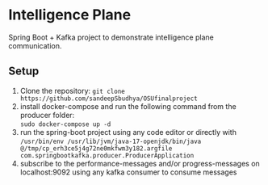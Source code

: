 # Intelligence Plane

Spring Boot + Kafka project to demonstrate intelligence plane communication.

## Setup

 1. Clone the repository: `git clone https://github.com/sandeepSbudhya/OSUfinalproject`
 2. install docker-compose and run the following command from the producer folder: <br/>`sudo docker-compose up -d`
 3. run the spring-boot project using any code editor or directly with <br/>`/usr/bin/env /usr/lib/jvm/java-17-openjdk/bin/java @/tmp/cp_erh3ce5j4g72ne0mkfwm3y182.argfile com.springbootkafka.producer.ProducerApplication`
 4. subscribe to the performance-messages and/or progress-messages on localhost:9092 using any kafka consumer to consume messages 
